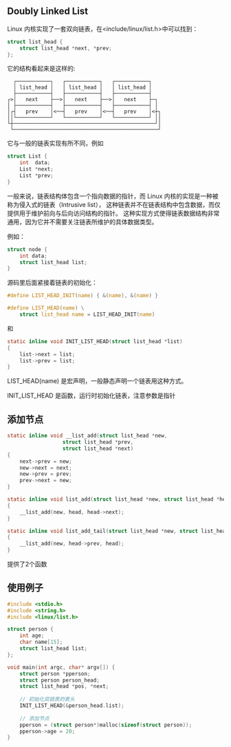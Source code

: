 Doubly Linked List
------------------
Linux 内核实现了一套双向链表，在<include/linux/list.h>中可以找到：
```c
struct list_head {
    struct list_head *next, *prev;
};
```
它的结构看起来是这样的:
```
  ┌───────────┐   ┌───────────┐   ┌───────────┐
  │ list_head │   │ list_head │   │ list_head │
  ├───────────┤   ├───────────┤   ├───────────┤
┌>│   next    ├──>│   next    ├──>│   next    ├─┐
│ ├───────────┤   ├───────────┤   ├───────────┤ │
│┌┤   prev    │<──┤   prev    │<──┤   prev    │<┼┐
││└───────────┘   └───────────┘   └───────────┘ ││
└┼──────────────────────────────────────────────┘│
 └───────────────────────────────────────────────┘
```
它与一般的链表实现有所不同，例如
```c
struct List {
    int  data;
    List *next;
    List *prev;
}
```
一般来说，链表结构体包含一个指向数据的指针，而 Linux 内核的实现是一种被称为侵入式的链表（Intrusive list），
这种链表并不在链表结构中包含数据，而仅提供用于维护前向与后向访问结构的指针。
这种实现方式使得链表数据结构非常通用，因为它并不需要关注链表所维护的具体数据类型。

例如：
```c
struct node {
    int data;
    struct list_head list;
}
```

源码里后面紧接着链表的初始化：
```c
#define LIST_HEAD_INIT(name) { &(name), &(name) }

#define LIST_HEAD(name) \
	struct list_head name = LIST_HEAD_INIT(name)
```
和
```c
static inline void INIT_LIST_HEAD(struct list_head *list)
{
	list->next = list;
	list->prev = list;
}
```
LIST_HEAD(name) 是宏声明，一般静态声明一个链表用这种方式。

INIT_LIST_HEAD 是函数，运行时初始化链表，注意参数是指针

添加节点
----
```c
static inline void __list_add(struct list_head *new,
                  struct list_head *prev,
                  struct list_head *next)
{
    next->prev = new;
    new->next = next;
    new->prev = prev;
    prev->next = new;
}

static inline void list_add(struct list_head *new, struct list_head *head)
{
    __list_add(new, head, head->next);
}

static inline void list_add_tail(struct list_head *new, struct list_head *head)
{
    __list_add(new, head->prev, head);
}
```
提供了2个函数

使用例子
----

```c
#include <stdio.h> 
#include <string.h>
#include <linux/list.h> 

struct person {
    int age;
    char name[15];
    struct list_head list;
};

void main(int argc, char* argv[]) {
    struct person *pperson;
    struct person person_head;
    struct list_head *pos, *next;
    
    // 初始化双链表的表头
    INIT_LIST_HEAD(&person_head.list);
    
    // 添加节点
    pperson = (struct person*)malloc(sizeof(struct person));
    pperson->age = 20;
}
```